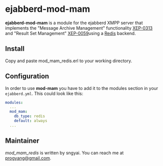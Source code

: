 # ejabberd-mod-mam

**ejabberd-mod-mam** is a module for the ejabberd XMPP server that implements
the "Message Archive Management" functionality [XEP-0313][xep-0313] and "Result Set Management" [XEP-0059][xep-0059]using a
[Redis][redis] backend.

## Install

Copy and paste mod_mam_redis.erl to your working directory.


## Configuration

In order to use **mod-mam** you have to add it to the modules section in your
`ejabberd.yml`. This could look like this:

``` yaml
modules:
  ...
  mod_mam:
    db_type: redis
    default: always
  ...
```


## Maintainer

*mod_mam_redis* is written by sngyai. You can reach me at
<progyang@gmail.com>.


[xep-0313]: http://xmpp.org/extensions/xep-0313.html
[xep-0059]: http://xmpp.org/extensions/xep-0313.html
[redis]: http://redis.io
